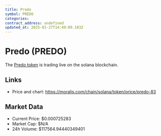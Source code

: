 ```yaml
---
title: Predo
symbol: PREDO
categories: 
contract_address: undefined
updated_at: 2025-01-27T14:49:09.183Z
---
```


# Predo (PREDO)
The [Predo token](https://moralis.com/chain/solana/token/price/predo-83) is trading live on the solana blockchain.

## Links
- Price and chart: https://moralis.com/chain/solana/token/price/predo-83

## Market Data
- Current Price: $0.000725283
- Market Cap: $N/A
- 24h Volume: $117564.94440349401
